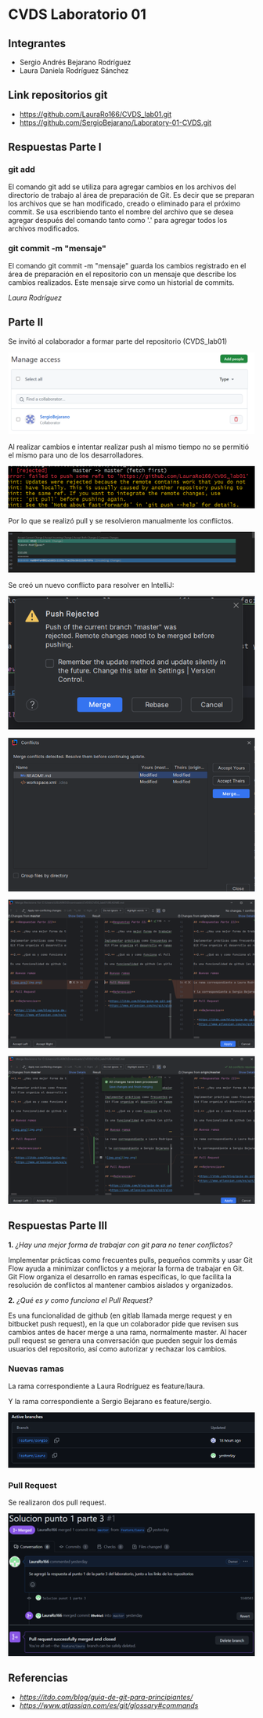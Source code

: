 # CVDS Laboratorio 01

## **Integrantes**

- Sergio Andrés Bejarano Rodríguez
- Laura Daniela Rodríguez Sánchez

## **Link repositorios git**

- https://github.com/LauraRo166/CVDS_lab01.git
- https://github.com/SergioBejarano/Laboratory-01-CVDS.git

## **Respuestas Parte I**

### **git add**

El comando git add se utiliza para agregar cambios en los archivos del directorio de trabajo al área de preparación de Git. Es decir que se preparan los archivos que se han modificado, creado o eliminado para el próximo commit. Se usa escribiendo tanto el nombre del archivo que se desea agregar después del comando tanto como '.' para agregar todos los archivos modificados.

### **git commit -m "mensaje"**

El comando git commit -m "mensaje" guarda los cambios registrado en el área de preparación en el repositorio con un mensaje que describe los cambios realizados. Este mensaje sirve como un historial de commits.

_Laura Rodríguez_

## **Parte II**

Se invitó al colaborador a formar parte del repositorio (CVDS_lab01)

![alt text](image.png)

Al realizar cambios e intentar realizar push al mismo tiempo no se permitió el mismo para uno de los desarrolladores.

![alt text](<Screenshot 2024-08-17 120913.png>)

Por lo que se realizó pull y se resolvieron manualmente los conflictos.

![alt text](image-1.png)

Se creó un nuevo conflicto para resolver en IntelliJ:

![img_1.png](img_1.png)

![img_2.png](img_2.png)

![img_3.png](img_3.png)

![img_4.png](img_4.png)

## **Respuestas Parte III**

**1.** _¿Hay una mejor forma de trabajar con git para no tener conflictos?_

Implementar prácticas como frecuentes pulls, pequeños commits y usar Git Flow ayuda a minimizar conflictos y a mejorar la forma de trabajar en Git.
Git Flow organiza el desarrollo en ramas específicas, lo que facilita la resolución de conflictos al mantener cambios aislados y organizados.

**2.** _¿Qué es y como funciona el Pull Request?_

Es una funcionalidad de github (en gitlab llamada merge request y en bitbucket push request), en la que un colaborador pide que revisen sus cambios antes de hacer merge a una rama, normalmente master. Al hacer pull request se genera una conversación que pueden seguir los demás usuarios del repositorio, así como autorizar y rechazar los cambios.

### Nuevas ramas

La rama correspondiente a Laura Rodríguez es feature/laura.

Y la rama correspondiente a Sergio Bejarano es feature/sergio.

![img.png](img.png)

### Pull Request

Se realizaron dos pull request.

![img_5.png](img_5.png)

## **Referencias**

- *https://itdo.com/blog/guia-de-git-para-principiantes/*
- *https://www.atlassian.com/es/git/glossary#commands*
